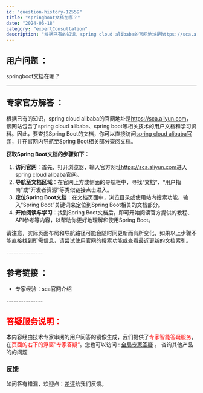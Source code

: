 ```yaml
---
id: "question-history-12559"
title: "springboot文档在哪？"
date: "2024-06-18"
category: "expertConsultation"
description: "根据已有的知识，spring cloud alibaba的官网地址是https://sca.aliyun.com，该网站包含了spring cloud alibaba、spring boot等相关技术的用户文档和学习资料。因此，要查找Spring Boot的文档，你可以直接访问[spring clo"
---
```


## 用户问题 ： 
 springboot文档在哪？  

---------------
## 专家官方解答 ：

根据已有的知识，spring cloud alibaba的官网地址是<https://sca.aliyun.com>，该网站包含了spring cloud alibaba、spring boot等相关技术的用户文档和学习资料。因此，要查找Spring Boot的文档，你可以直接访问[spring cloud alibaba官网](https://sca.aliyun.com)，并在官网内导航至Spring Boot相关部分查阅文档。

**获取Spring Boot文档的步骤如下：**

1. **访问官网**：首先，打开浏览器，输入官方网址<https://sca.aliyun.com>进入spring cloud alibaba官网。
2. **导航至文档区域**：在官网上方或侧面的导航栏中，寻找“文档”、“用户指南”或“开发者资源”等类似链接点击进入。
3. **定位Spring Boot文档**：在文档页面中，浏览目录或使用站内搜索功能，输入“Spring Boot”关键词来定位到Spring Boot相关的文档部分。
4. **开始阅读与学习**：找到Spring Boot文档后，即可开始阅读官方提供的教程、API参考等内容，以帮助你更好地理解和使用Spring Boot。

请注意，实际页面布局和导航路径可能会随时间更新而有所变化，如果以上步骤不能直接找到所需信息，请尝试使用官网的搜索功能或查看最近更新的文档索引。


<font color="#949494">---------------</font> 


## 参考链接 ：

* 专家经验：sca官网介绍 


 <font color="#949494">---------------</font> 
 


## <font color="#FF0000">答疑服务说明：</font> 

本内容经由技术专家审阅的用户问答的镜像生成，我们提供了<font color="#FF0000">专家智能答疑服务</font>，在<font color="#FF0000">页面的右下的浮窗”专家答疑“</font>。您也可以访问 : [全局专家答疑](https://answer.opensource.alibaba.com/docs/intro) 。 咨询其他产品的的问题

### 反馈
如问答有错漏，欢迎点：[差评](https://ai.nacos.io/user/feedbackByEnhancerGradePOJOID?enhancerGradePOJOId=15607)给我们反馈。
